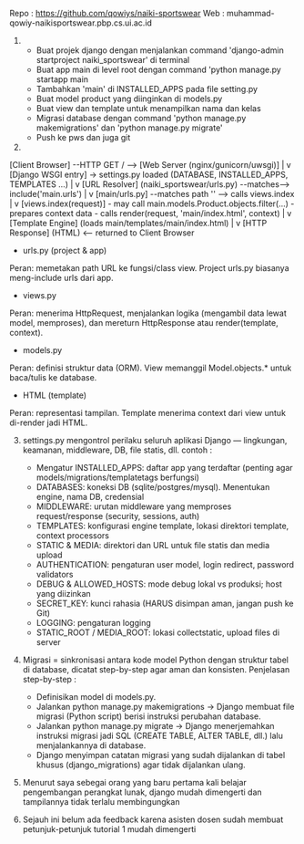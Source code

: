 Repo : https://github.com/qowiys/naiki-sportswear
Web : muhammad-qowiy-naikisportswear.pbp.cs.ui.ac.id

1. - Buat projek django dengan menjalankan command 'django-admin startproject naiki_sportswear' di terminal
   - Buat app main di level root dengan command 'python manage.py startapp main
   - Tambahkan 'main' di INSTALLED_APPS pada file setting.py
   - Buat model product yang diinginkan di models.py
   - Buat view dan template untuk menampilkan nama dan kelas
   - Migrasi database dengan command 'python manage.py makemigrations' dan 'python manage.py migrate'
   - Push ke pws dan juga git

2. 
[Client Browser] --HTTP GET / --> [Web Server (nginx/gunicorn/uwsgi)]
      |
      v
[Django WSGI entry] -> settings.py loaded (DATABASE, INSTALLED_APPS, TEMPLATES ...)
      |
      v
[URL Resolver] (naiki_sportswear/urls.py)  --matches--> include('main.urls')
      |
      v
[main/urls.py]  --matches path '' --> calls views.index
      |
      v
[views.index(request)] 
    - may call main.models.Product.objects.filter(...)
    - prepares context data
    - calls render(request, 'main/index.html', context)
      |
      v
[Template Engine] (loads main/templates/main/index.html)
      |
      v
[HTTP Response] (HTML)  <-- returned to Client Browser

- urls.py (project & app)

Peran: memetakan path URL ke fungsi/class view. Project urls.py biasanya meng-include urls dari app.

- views.py

Peran: menerima HttpRequest, menjalankan logika (mengambil data lewat model, memproses), dan mereturn HttpResponse atau render(template, context).

- models.py

Peran: definisi struktur data (ORM). View memanggil Model.objects.* untuk baca/tulis ke database.

- HTML (template)

Peran: representasi tampilan. Template menerima context dari view untuk di-render jadi HTML.

3. settings.py mengontrol perilaku seluruh aplikasi Django — lingkungan, keamanan, middleware, DB, file statis, dll. contoh :
    - Mengatur INSTALLED_APPS: daftar app yang terdaftar (penting agar models/migrations/templatetags berfungsi)
    - DATABASES: koneksi DB (sqlite/postgres/mysql). Menentukan engine, nama DB, credensial
    - MIDDLEWARE: urutan middleware yang memproses request/response (security, sessions, auth)
    - TEMPLATES: konfigurasi engine template, lokasi direktori template, context processors
    - STATIC & MEDIA: direktori dan URL untuk file statis dan media upload
    - AUTHENTICATION: pengaturan user model, login redirect, password validators
    - DEBUG & ALLOWED_HOSTS: mode debug lokal vs produksi; host yang diizinkan
    - SECRET_KEY: kunci rahasia (HARUS disimpan aman, jangan push ke Git)
    - LOGGING: pengaturan logging
    - STATIC_ROOT / MEDIA_ROOT: lokasi collectstatic, upload files di server

4. Migrasi = sinkronisasi antara kode model Python dengan struktur tabel di database, dicatat step-by-step agar aman dan konsisten. Penjelasan step-by-step :
    - Definisikan model di models.py.
    - Jalankan python manage.py makemigrations → Django membuat file migrasi (Python script) berisi instruksi perubahan database.
    - Jalankan python manage.py migrate → Django menerjemahkan instruksi migrasi jadi SQL (CREATE TABLE, ALTER TABLE, dll.) lalu menjalankannya di database.
    - Django menyimpan catatan migrasi yang sudah dijalankan di tabel khusus (django_migrations) agar tidak dijalankan ulang.

5. Menurut saya sebegai orang yang baru pertama kali belajar pengembangan perangkat lunak, django mudah dimengerti dan tampilannya tidak terlalu membingungkan

6. Sejauh ini belum ada feedback karena asisten dosen sudah membuat petunjuk-petunjuk tutorial 1 mudah dimengerti